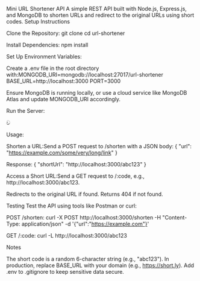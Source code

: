 Mini URL Shortener API
A simple REST API built with Node.js, Express.js, and MongoDB to shorten URLs and redirect to the original URLs using short codes.
Setup Instructions

Clone the Repository:
git clone <repository-url>
cd url-shortener


Install Dependencies:
npm install


Set Up Environment Variables:

Create a .env file in the root directory with:MONGODB_URI=mongodb://localhost:27017/url-shortener
BASE_URL=http://localhost:3000
PORT=3000


Ensure MongoDB is running locally, or use a cloud service like MongoDB Atlas and update MONGODB_URI accordingly.


Run the Server:




ව

Usage:

Shorten a URL:Send a POST request to /shorten with a JSON body:
{ "url": "https://example.com/some/very/long/link" }

Response:
{ "shortUrl": "http://localhost:3000/abc123" }


Access a Short URL:Send a GET request to /:code, e.g., http://localhost:3000/abc123.

Redirects to the original URL if found.
Returns 404 if not found.





Testing
Test the API using tools like Postman or curl:

POST /shorten:
curl -X POST http://localhost:3000/shorten -H "Content-Type: application/json" -d '{"url":"https://example.com"}'


GET /:code:
curl -L http://localhost:3000/abc123



Notes

The short code is a random 6-character string (e.g., "abc123").
In production, replace BASE_URL with your domain (e.g., https://short.ly).
Add .env to .gitignore to keep sensitive data secure.
